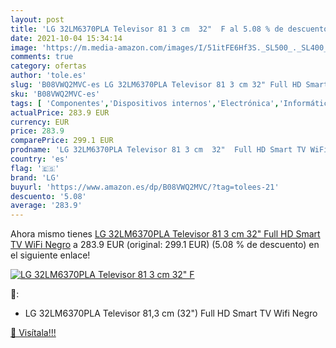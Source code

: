 ```yaml
---
layout: post
title: 'LG 32LM6370PLA Televisor 81 3 cm  32"  F al 5.08 % de descuento'
date: 2021-10-04 15:34:14
image: 'https://m.media-amazon.com/images/I/51itFE6Hf3S._SL500_._SL400_.jpg'
comments: true
category: ofertas
author: 'tole.es'
slug: 'B08VWQ2MVC-es LG 32LM6370PLA Televisor 81 3 cm 32" Full HD Smart TV WiFi...'
sku: 'B08VWQ2MVC-es'
tags: [ 'Componentes','Dispositivos internos','Electrónica','Informática','Procesadores','TV, vídeo y home cinema','Televisores','lg','smart','televisor','tv', ]
actualPrice: 283.9 EUR
currency: EUR
price: 283.9
comparePrice: 299.1 EUR
prodname: 'LG 32LM6370PLA Televisor 81 3 cm  32"  Full HD Smart TV WiFi Negro'
country: 'es'
flag: '🇪🇸'
brand: 'LG'
buyurl: 'https://www.amazon.es/dp/B08VWQ2MVC/?tag=tolees-21'
descuento: '5.08'
average: '283.9'
---
```


Ahora mismo tienes [LG 32LM6370PLA Televisor 81 3 cm  32"  Full HD Smart TV WiFi Negro](https://www.amazon.es/dp/B08VWQ2MVC/?tag=tolees-21) a 283.9 EUR (original: 299.1 EUR) (5.08 %  de descuento) en el siguiente enlace!

[![LG 32LM6370PLA Televisor 81 3 cm  32"  F](https://m.media-amazon.com/images/I/51itFE6Hf3S._SL500_._SL400_.jpg)](https://www.amazon.es/dp/B08VWQ2MVC/?tag=tolees-21)

🔎:

- LG 32LM6370PLA Televisor 81,3 cm (32") Full HD Smart TV Wifi Negro

[🛒 Visítala!!!](https://www.amazon.es/dp/B08VWQ2MVC/?tag=tolees-21)
